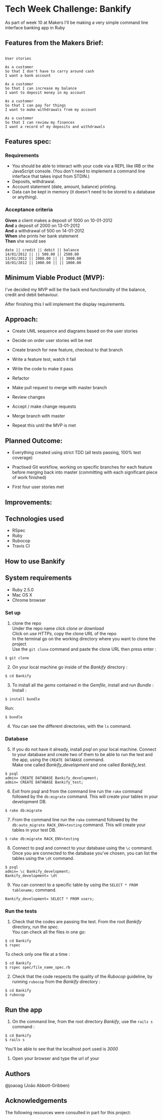 Tech Week Challenge: Bankify
=================

As part of week 10 at Makers I'll be making a very simple command line interface banking app in Ruby

Features from the Makers Brief:
-------

```
  
User stories 

As a customer
So that I don't have to carry around cash
I want a bank account

As a customer
So that I can increase my balance
I want to deposit money in my account

As a customer
So that I can pay for things
I want to make withdrawals from my account

As a customer
So that I can review my finances
I want a record of my deposits and withdrawals

```



Features spec:
------

### Requirements

* You should be able to interact with your code via a REPL like IRB or the JavaScript console.  (You don't need to implement a command line interface that takes input from STDIN.)
* Deposits, withdrawal.
* Account statement (date, amount, balance) printing.
* Data can be kept in memory (it doesn't need to be stored to a database or anything).

### Acceptance criteria

**Given** a client makes a deposit of 1000 on 10-01-2012  
**And** a deposit of 2000 on 13-01-2012  
**And** a withdrawal of 500 on 14-01-2012  
**When** she prints her bank statement  
**Then** she would see

```
date || credit || debit || balance
14/01/2012 || || 500.00 || 2500.00
13/01/2012 || 2000.00 || || 3000.00
10/01/2012 || 1000.00 || || 1000.00
```


Minimum Viable Product (MVP):
-----
I've decided my MVP will be the back end functionality of the balance, credit and debit behaviour.

After finishing this I will implement the display requirements.



Approach:
-----

* Create UML sequence and diagrams based on the user stories

* Decide on order user stories will be met

* Create branch for new feature, checkout to that branch

* Write a feature test, watch it fail

* Write the code to make it pass

* Refactor

* Make pull request to merge with master branch

* Review changes

* Accept / make change requests

* Merge branch with master

* Repeat this until the MVP is met



Planned Outcome:
-----

* Everything created using strict TDD (all tests passing, 100% test coverage)

* Practised Git workflow, working on specific branches for each feature before merging back into master (committing with each significant piece of work finished) 

* First four user stories met



Improvements:
-----




Technologies used
-------

* RSpec
* Ruby
* Rubocop
* Travis CI



## How to use Bankify ##

System requirements
-------

* Ruby 2.5.0
* Mac OS X
* Chrome browser



### Set up ###

1. clone the repo<br/>
Under the repo name click *clone or download*<br/>
Click on *use HTTPs*, copy the clone URL of the repo<br/>
In the terminal go on the working directory where you want to clone the project<br/>
Use the `git clone` command and paste the clone URL then press enter :

```shell
$ git clone 
```

2. On your local machine go inside of the *Bankify* directory :

```shell
$ cd Bankify
```
3. To install all the *gems* contained in the *Gemfile*, install and run *Bundle* :
Install :

```shell
$ install bundle
```
Run:

```shell
$ bundle
```
4. You can see the different directories, with the `ls` command.

### Database ###

5. If you do not have it already, install *psql* on your local machine. Connect to your database and create two of them to be able to run the test and the app, using the `CREATE DATABASE` command.<br/>
Make one called *Bankify_development* and one called *Bankify_test*.<br/>

```shell
$ psql
admin= CREATE DATABASE Bankify_development;
admin= CREATE DATABASE Bankify_test;
```

6. Exit from psql and from the command line run the `rake` command followed by the `db:migrate` command. This will create your tables in your development DB.<br/>

```shell
$ rake db:migrate
```

7. From the command line run the `rake` command followed by the `db:auto_migrate RACK_ENV=testing` command. This will create your tables in your test DB.<br/>

```shell
$ rake db:migrate RACK_ENV=testing
```

8. Connect to psql and connect to your database using the `\c` command.<br/>
Once you are connected to the database you've chosen, you can list the tables using the `\dt` command.<br/>

```shell
$ psql
admin= \c Bankify_development;
Bankify_development= \dt
```
9. You can connect to a specific table by using the `SELECT * FROM tablename;` command.<br/>

```shell
Bankify_development= SELECT * FROM users;
```

### Run the tests ###

1. Check that the codes are passing the test. From the root *Bankify* directory, run the *spec*.<br/>
You can check all the files in one go:

```shell
$ cd Bankify
$ rspec
```
To check only one file at a time :

```shell
$ cd Bankify
$ rspec spec/file_name_spec.rb
```

2. Check that the code respects the quality of the *Rubocop* guideline, by running `rubocop` from the *Bankify* directory :

```shell
$ cd Bankify
$ rubocop
```

## Run the app ##

1. On the command line, from the root directory *Bankify*, use the `rails s` command :

```shell
$ cd Bankify
$ rails s
```

You'll be able to see that the localhost port used is *3000*

1. Open your browser and type the url of your 



## Authors ##

@joaoag (João Abbott-Gribben)


## Acknowledgements ##

The following resources were consulted in part for this project: